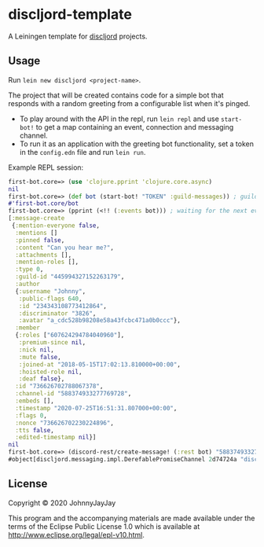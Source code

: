 # discljord-template

A Leiningen template for [discljord](https://github.com/IGJoshua/discljord) projects.

## Usage

Run `lein new discljord <project-name>`.

The project that will be created contains code for a simple bot that responds with 
a random greeting from a configurable list when it's pinged.

- To play around with the API in the repl, run `lein repl` and use `start-bot!` to get a map containing 
an event, connection and messaging channel.
- To run it as an application with the greeting bot functionality, 
set a token in the `config.edn` file and run `lein run`.

Example REPL session:
```clojure
first-bot.core=> (use 'clojure.pprint 'clojure.core.async)
nil
first-bot.core=> (def bot (start-bot! "TOKEN" :guild-messages)) ; guild-messages is a gateway intent, enables message event reception
#'first-bot.core/bot
first-bot.core=> (pprint (<!! (:events bot))) ; waiting for the next event 
[:message-create
 {:mention-everyone false,
  :mentions []
  :pinned false,
  :content "Can you hear me?",
  :attachments [],
  :mention-roles [],
  :type 0,
  :guild-id "445994327152263179",
  :author
  {:username "Johnny",
   :public-flags 640,
   :id "234343108773412864",
   :discriminator "3826",
   :avatar "a_cdc528b98208e58a43fcbc471a0b0ccc"},
  :member
  {:roles ["607624294784040960"],
   :premium-since nil,
   :nick nil,
   :mute false,
   :joined-at "2018-05-15T17:02:13.810000+00:00",
   :hoisted-role nil,
   :deaf false},
  :id "736626702788067378",
  :channel-id "588374933277769728",
  :embeds [],
  :timestamp "2020-07-25T16:51:31.807000+00:00",
  :flags 0,
  :nonce "736626702230224896",
  :tts false,
  :edited-timestamp nil}]
nil
first-bot.core=> (discord-rest/create-message! (:rest bot) "588374933277769728" :content "Hi from Clojure!")
#object[discljord.messaging.impl.DerefablePromiseChannel 2d74724a "discljord.messaging.impl.DerefablePromiseChannel@2d74724a"]
```

## License

Copyright © 2020 JohnnyJayJay

This program and the accompanying materials are made available under the
terms of the Eclipse Public License 1.0 which is available at
http://www.eclipse.org/legal/epl-v10.html.

